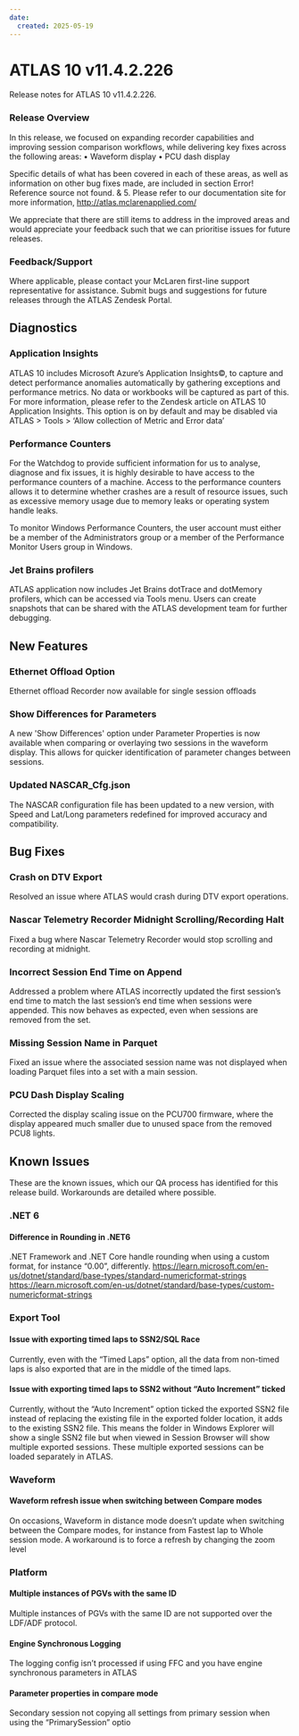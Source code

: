 ```yaml
---
date:
  created: 2025-05-19
---
```


# ATLAS 10 v11.4.2.226

Release notes for ATLAS 10 v11.4.2.226.
<!-- more -->

### Release Overview

In this release, we focused on expanding recorder capabilities and improving session
comparison workflows, while delivering key fixes across the following areas:
• Waveform display
• PCU dash display

Specific details of what has been covered in each of these areas, as well as information on
other bug fixes made, are included in section Error! Reference source not found. & 5.
Please refer to our documentation site for more information,
http://atlas.mclarenapplied.com/

We appreciate that there are still items to address in the improved areas and would
appreciate your feedback such that we can prioritise issues for future releases.

### Feedback/Support

Where applicable, please contact your McLaren first-line support representative for
assistance.
Submit bugs and suggestions for future releases through the ATLAS Zendesk Portal.


## Diagnostics

### Application Insights

ATLAS 10 includes Microsoft Azure’s Application Insights©, to capture and detect
performance anomalies automatically by gathering exceptions and performance metrics. No
data or workbooks will be captured as part of this. For more information, please refer to the
Zendesk article on ATLAS 10 Application Insights. This option is on by default and may be
disabled via ATLAS > Tools > ‘Allow collection of Metric and Error data’

### Performance Counters

For the Watchdog to provide sufficient information for us to analyse, diagnose and fix issues,
it is highly desirable to have access to the performance counters of a machine.
Access to the performance counters allows it to determine whether crashes are a result of
resource issues, such as excessive memory usage due to memory leaks or operating system
handle leaks.

To monitor Windows Performance Counters, the user account must either be a member of
the Administrators group or a member of the Performance Monitor Users group in
Windows.

### Jet Brains profilers

ATLAS application now includes Jet Brains dotTrace and dotMemory profilers, which can be
accessed via Tools menu. Users can create snapshots that can be shared with the ATLAS
development team for further debugging.

## New Features

### Ethernet Offload Option

Ethernet offload Recorder now available for single session offloads

### Show Differences for Parameters

A new 'Show Differences' option under Parameter Properties is now available when
comparing or overlaying two sessions in the waveform display. This allows for
quicker identification of parameter changes between sessions.

### Updated NASCAR_Cfg.json

The NASCAR configuration file has been updated to a new version,
with Speed and Lat/Long parameters redefined for improved accuracy and
compatibility.

## Bug Fixes

### Crash on DTV Export

Resolved an issue where ATLAS would crash during DTV export operations.

### Nascar Telemetry Recorder Midnight Scrolling/Recording Halt

Fixed a bug where Nascar Telemetry Recorder would stop scrolling and recording at
midnight.

### Incorrect Session End Time on Append

Addressed a problem where ATLAS incorrectly updated the first session’s end time
to match the last session’s end time when sessions were appended. This now
behaves as expected, even when sessions are removed from the set.

### Missing Session Name in Parquet

Fixed an issue where the associated session name was not displayed when loading
Parquet files into a set with a main session.

### PCU Dash Display Scaling

Corrected the display scaling issue on the PCU700 firmware, where the display
appeared much smaller due to unused space from the removed PCU8 lights.

##  Known Issues

These are the known issues, which our QA process has identified for this release build.
Workarounds are detailed where possible.

### .NET 6

####  Difference in Rounding in .NET6

.NET Framework and .NET Core handle rounding when using a custom format, for
instance “0.00”, differently.
https://learn.microsoft.com/en-us/dotnet/standard/base-types/standard-numericformat-strings
https://learn.microsoft.com/en-us/dotnet/standard/base-types/custom-numericformat-strings

### Export Tool

#### Issue with exporting timed laps to SSN2/SQL Race

Currently, even with the “Timed Laps” option, all the data from non-timed laps is also exported that are
in the middle of the timed laps.

#### Issue with exporting timed laps to SSN2 without “Auto Increment” ticked

Currently, without the “Auto Increment” option ticked the exported SSN2 file instead
of replacing the existing file in the exported folder location, it adds to the existing
SSN2 file. This means the folder in Windows Explorer will show a single SSN2 file but
when viewed in Session Browser will show multiple exported sessions. These multiple
exported sessions can be loaded separately in ATLAS.

### Waveform

#### Waveform refresh issue when switching between Compare modes

On occasions, Waveform in distance mode doesn’t update when switching between
the Compare modes, for instance from Fastest lap to Whole session mode. A
workaround is to force a refresh by changing the zoom level

### Platform

#### Multiple instances of PGVs with the same ID

Multiple instances of PGVs with the same ID are not supported over the LDF/ADF
protocol.

#### Engine Synchronous Logging

The logging config isn’t processed if using FFC and you have engine synchronous
parameters in ATLAS

#### Parameter properties in compare mode

Secondary session not copying all settings from primary session when using the
“PrimarySession” optio